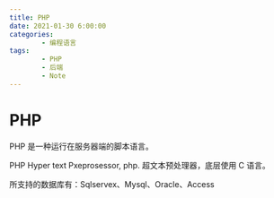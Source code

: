 ```yaml
---
title: PHP
date: 2021-01-30 6:00:00
categories:
        - 编程语言
tags:
        - PHP
        - 后端
        - Note
---
```


# PHP

PHP 是一种运行在服务器端的脚本语言。

PHP Hyper text Pxeprosessor, php. 超文本预处理器，底层使用 C 语言。

所支持的数据库有：Sqlservex、Mysql、Oracle、Access
